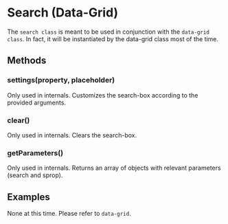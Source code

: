 # Search (Data-Grid)

The `search class` is meant to be used in conjunction with the
`data-grid class`. In fact, it will be instantiated by the data-grid class
most of the time.

## Methods

### settings(property, placeholder)

Only used in internals. Customizes the search-box according to the provided
arguments.

### clear()

Only used in internals. Clears the search-box.

### getParameters()

Only used in internals. Returns an array of objects with relevant parameters
(search and sprop).

## Examples

None at this time. Please refer to `data-grid`.
